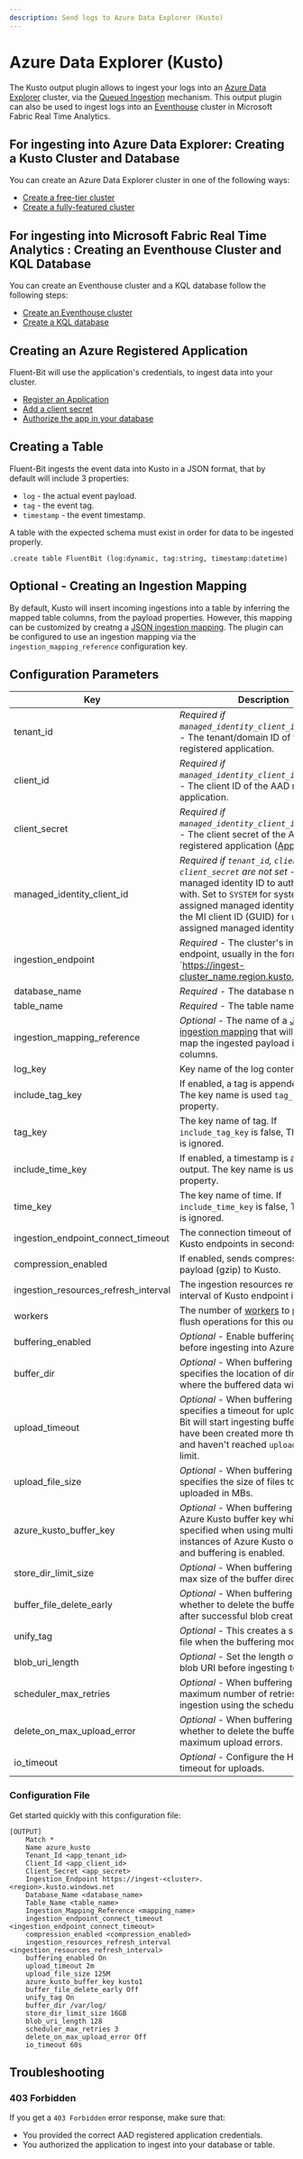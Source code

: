 ```yaml
---
description: Send logs to Azure Data Explorer (Kusto)
---
```


# Azure Data Explorer (Kusto)

The Kusto output plugin allows to ingest your logs into an [Azure Data Explorer](https://azure.microsoft.com/en-us/services/data-explorer/) cluster, via the [Queued Ingestion](https://docs.microsoft.com/en-us/azure/data-explorer/kusto/api/netfx/about-kusto-ingest#queued-ingestion) mechanism. This output plugin can also be used to ingest logs into an [Eventhouse](https://blog.fabric.microsoft.com/en-us/blog/eventhouse-overview-handling-real-time-data-with-microsoft-fabric/) cluster in Microsoft Fabric Real Time Analytics.

## For ingesting into Azure Data Explorer:  Creating a Kusto Cluster and Database

You can create an Azure Data Explorer cluster in one of the following ways:

- [Create a free-tier cluster](https://dataexplorer.azure.com/freecluster)
- [Create a fully-featured cluster](https://docs.microsoft.com/en-us/azure/data-explorer/create-cluster-database-portal)

## For ingesting into Microsoft Fabric Real Time Analytics : Creating an Eventhouse Cluster and KQL Database

You can create an Eventhouse cluster and a KQL database follow the following steps:

- [Create an Eventhouse cluster](https://docs.microsoft.com/en-us/azure/data-explorer/eventhouse/create-eventhouse-cluster)
- [Create a KQL database](https://docs.microsoft.com/en-us/azure/data-explorer/eventhouse/create-database)


## Creating an Azure Registered Application

Fluent-Bit will use the application's credentials, to ingest data into your cluster.

- [Register an Application](https://docs.microsoft.com/en-us/azure/active-directory/develop/quickstart-register-app#register-an-application)
- [Add a client secret](https://docs.microsoft.com/en-us/azure/active-directory/develop/quickstart-register-app#add-a-client-secret)
- [Authorize the app in your database](https://docs.microsoft.com/en-us/azure/data-explorer/kusto/management/access-control/principals-and-identity-providers#azure-ad-tenants)

## Creating a Table

Fluent-Bit ingests the event data into Kusto in a JSON format, that by default will include 3 properties:

- `log` - the actual event payload.
- `tag` - the event tag.
- `timestamp` - the event timestamp.

A table with the expected schema must exist in order for data to be ingested properly.

```kql
.create table FluentBit (log:dynamic, tag:string, timestamp:datetime)
```

## Optional - Creating an Ingestion Mapping

By default, Kusto will insert incoming ingestions into a table by inferring the mapped table columns, from the payload properties. However, this mapping can be customized by creatng a [JSON ingestion mapping](https://docs.microsoft.com/en-us/azure/data-explorer/kusto/management/mappings#json-mapping). The plugin can be configured to use an ingestion mapping via the `ingestion_mapping_reference` configuration key.

## Configuration Parameters

| Key                         | Description                                                                                                                                                                                                                      | Default     |
| --------------------------- | -------------------------------------------------------------------------------------------------------------------------------------------------------------------------------------------------------------------------------- | ----------- |
| tenant_id                   | _Required if `managed_identity_client_id` is not set_ - The tenant/domain ID of the AAD registered application.                                                                                                                                                             |             |
| client_id                   | _Required if `managed_identity_client_id` is not set_ - The client ID of the AAD registered application.                                                                                                                                                                    |             |
| client_secret               | _Required if `managed_identity_client_id` is not set_ - The client secret of the AAD registered application ([App Secret](https://docs.microsoft.com/en-us/azure/active-directory/develop/howto-create-service-principal-portal#option-2-create-a-new-application-secret)). |
| managed_identity_client_id  | _Required if `tenant_id`, `client_id`, and `client_secret` are not set_ - The managed identity ID to authenticate with. Set to `SYSTEM` for system-assigned managed identity, or set to the MI client ID (GUID) for user-assigned managed identity.                                                                                                                                                                   |             |
| ingestion_endpoint          | _Required_ - The cluster's ingestion endpoint, usually in the form `https://ingest-cluster_name.region.kusto.windows.net                                                                                                         |
| database_name               | _Required_ - The database name.                                                                                                                                                                                                  |             |
| table_name                  | _Required_ - The table name.                                                                                                                                                                                                     |             |
| ingestion_mapping_reference | _Optional_ - The name of a [JSON ingestion mapping](https://docs.microsoft.com/en-us/azure/data-explorer/kusto/management/mappings#json-mapping) that will be used to map the ingested payload into the table columns.           |             |
| log_key                     | Key name of the log content.                                                                                                                                                                                                     | `log`       |
| include_tag_key             | If enabled, a tag is appended to output. The key name is used `tag_key` property.                                                                                                                                                | `On`        |
| tag_key                     | The key name of tag. If `include_tag_key` is false, This property is ignored.                                                                                                                                                    | `tag`       |
| include_time_key            | If enabled, a timestamp is appended to output. The key name is used `time_key` property.                                                                                                                                         | `On`        |
| time_key                    | The key name of time. If `include_time_key` is false, This property is ignored.                                                                                                                                                  | `timestamp` |
| ingestion_endpoint_connect_timeout                    | The connection timeout of various Kusto endpoints in seconds.                                                                                                                                                  | `60` |
| compression_enabled         | If enabled, sends compressed HTTP payload (gzip) to Kusto.                                                                                                                                                  | `true` |
| ingestion_resources_refresh_interval                    | The ingestion resources refresh interval of Kusto endpoint in seconds.  
| workers | The number of [workers](../../administration/multithreading.md#outputs) to perform flush operations for this output. | `0` |
| buffering_enabled           | _Optional_ - Enable buffering into disk before ingesting into Azure Kusto. | `Off` |
| buffer_dir                  | _Optional_ - When buffering is `On`, specifies the location of directory where the buffered data will be stored. | `/tmp/fluent-bit/azure-kusto/` |
| upload_timeout              | _Optional_ - When buffering is `On`, specifies a timeout for uploads. Fluent Bit will start ingesting buffer files which have been created more than x minutes and haven't reached `upload_file_size` limit. | `30m` |
| upload_file_size            | _Optional_ - When buffering is `On`, specifies the size of files to be uploaded in MBs. | `200MB` |
| azure_kusto_buffer_key     | _Optional_ - When buffering is `On`, set the Azure Kusto buffer key which must be specified when using multiple instances of Azure Kusto output plugin and buffering is enabled. | `key` |
| store_dir_limit_size        | _Optional_ - When buffering is `On`, set the max size of the buffer directory. | `8GB` |
| buffer_file_delete_early    | _Optional_ - When buffering is `On`, whether to delete the buffered file early after successful blob creation. | `Off` |
| unify_tag                   | _Optional_ - This creates a single buffer file when the buffering mode is `On`. | `On` |
| blob_uri_length             | _Optional_ - Set the length of generated blob URI before ingesting to Kusto. | `64` |
| scheduler_max_retries       | _Optional_ - When buffering is `On`, set the maximum number of retries for ingestion using the scheduler. | `3` |
| delete_on_max_upload_error  | _Optional_ - When buffering is `On`, whether to delete the buffer file on maximum upload errors. | `Off` |
| io_timeout                  | _Optional_ - Configure the HTTP IO timeout for uploads. | `60s` |

### Configuration File

Get started quickly with this configuration file:

```
[OUTPUT]
    Match *
    Name azure_kusto
    Tenant_Id <app_tenant_id>
    Client_Id <app_client_id>
    Client_Secret <app_secret>
    Ingestion_Endpoint https://ingest-<cluster>.<region>.kusto.windows.net
    Database_Name <database_name>
    Table_Name <table_name>
    Ingestion_Mapping_Reference <mapping_name>
    ingestion_endpoint_connect_timeout <ingestion_endpoint_connect_timeout>
    compression_enabled <compression_enabled>
    ingestion_resources_refresh_interval <ingestion_resources_refresh_interval>
    buffering_enabled On
    upload_timeout 2m
    upload_file_size 125M
    azure_kusto_buffer_key kusto1
    buffer_file_delete_early Off
    unify_tag On
    buffer_dir /var/log/
    store_dir_limit_size 16GB
    blob_uri_length 128
    scheduler_max_retries 3
    delete_on_max_upload_error Off
    io_timeout 60s
```

## Troubleshooting

### 403 Forbidden

If you get a `403 Forbidden` error response, make sure that:

- You provided the correct AAD registered application credentials.
- You authorized the application to ingest into your database or table.
